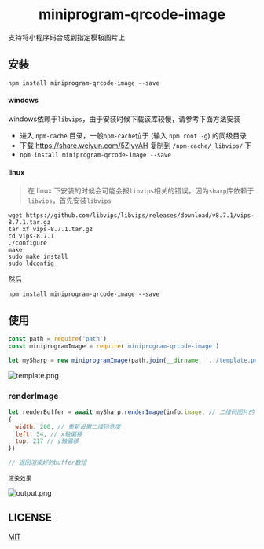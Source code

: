 



<h1 align="center">
miniprogram-qrcode-image
</h1>

支持将小程序码合成到指定模板图片上


## 安装

```
npm install miniprogram-qrcode-image --save
```
#### windows
windows依赖于`libvips`，由于安装时候下载该库较慢，请参考下面方法安装
* 进入 `npm-cache` 目录，一般`npm-cache`位于 (输入 `npm root -g`) 的同级目录
* 下载 https://share.weiyun.com/5ZIyyAH 复制到 `/npm-cache/_libvips/` 下
* `npm install miniprogram-qrcode-image --save`

#### linux
> 在 linux 下安装的时候会可能会报`libvips`相关的错误，因为`sharp`库依赖于`libvips`，首先安装`libvips`
```
wget https://github.com/libvips/libvips/releases/download/v8.7.1/vips-8.7.1.tar.gz
tar xf vips-8.7.1.tar.gz
cd vips-8.7.1
./configure
make
sudo make install
sudo ldconfig
```

然后

```
npm install miniprogram-qrcode-image --save
```



## 使用



```js
const path = require('path')
const miniprogramImage = require('miniprogram-qrcode-image')

let mySharp = new miniprogramImage(path.join(__dirname, '../template.png')); // 传入指定的模板图片 如下图。

```

![template.png](https://i.loli.net/2018/11/16/5bee70edc46da.png)

### renderImage

```js
let renderBuffer = await mySharp.renderImage(info.image, // 二维码图片的 buffer 数组 
{ 
  width: 200, // 重新设置二维码宽度
  left: 54, // x轴偏移
  top: 217 // y轴偏移
})

// 返回渲染好的buffer数组
```

`渲染效果`

![output.png](https://i.loli.net/2018/11/16/5bee716374ba7.png)


## LICENSE
<a href="http://opensource.org/licenses/MIT">MIT</a>

